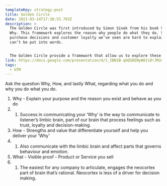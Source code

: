 ```yaml
---
templateKey: strategy-post
title: Golden Circle
date: 2021-03-14T17:38:53.793Z
description: >
  The Golden Circle was first introduced by Simon Sinek from his book Start With
  Why. This framework explores the reason why people do what they do. Some
  purchase decisions and customer loyalty we’ve seen are hard to explain and
  can’t be put into words.


  The Golden Circle provide a framework that allow us to explore these questions for ourselves. In doing so, we may be able to discover our core vision, mission, and value proposition.
link: https://docs.google.com/presentation/d/1_IBN1B-qUQSDENyW8Ii8rJM2eyJvf3ZMA_NpDhCQEDI/edit#slide=id.gb70c0c9545_0_165
tags:
  - GTM
---
```



Ask the question Why, How, and lastly What, regarding what you do and why you do what you do.

1. Why - Explain your purpose and the reason you exist and behave as you do
2. 1. Success in communicating your ‘Why’ is the way to communicate to listener’s limbic brain, part of our brain that process feelings such as trust, loyalty and decision-making.
3. How - Strengths and value that differentiate yourself and help you deliver your ‘Why’
4. 1. Also communicate with the limbic brain and affect parts that governs behaviour and emotion.
5. What - Visible proof - Product or Service you sell
6. 1. The easiest for any company to articulate, engages the neocortex part of brain that’s rational. Neocortex is less of a driver for decision making.